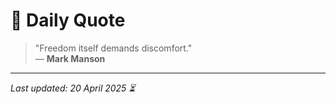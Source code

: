 # 📜 Daily Quote

> "Freedom itself demands discomfort."  
> — **Mark Manson**

---

_Last updated: 20 April 2025 ⏳_
